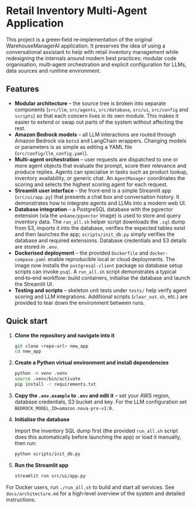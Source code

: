 # Retail Inventory Multi‑Agent Application

This project is a green‑field re‑implementation of the original WarehouseManagerAI
application.  It preserves the idea of using a conversational assistant to help
with retail inventory management while redesigning the internals around modern
best practices: modular code organisation, multi‑agent orchestration and
explicit configuration for LLMs, data sources and runtime environment.

## Features

- **Modular architecture** – the source tree is broken into separate
  components (`src/llm`, `src/agents`, `src/database`, `src/ui`, `src/config` and
  `scripts`) so that each concern lives in its own module.  This makes it
  easier to extend or swap out parts of the system without affecting the rest.
- **Amazon Bedrock models** – all LLM interactions are routed through
  Amazon Bedrock via `boto3` and LangChain wrappers.  Changing models or
  parameters is as simple as editing a YAML file (`src/config/llm_config.yaml`).
- **Multi‑agent orchestration** – user requests are dispatched to one or more
  agent objects that evaluate the prompt, score their relevance and produce
  replies.  Agents can specialise in tasks such as product lookup, inventory
  availability, or generic chat.  An `AgentManager` coordinates the scoring and
  selects the highest scoring agent for each request.
- **Streamlit user interface** – the front‑end is a simple Streamlit app
  (`src/ui/app.py`) that presents a chat box and conversation history.  It
  demonstrates how to integrate agents and LLMs into a modern web UI.
- **Database integration** – a PostgreSQL database with the pgvector extension (via the `ankane/pgvector` image) is
  used to store and query inventory data.  The `run_all.sh` helper script
  downloads the `.sql` dump from S3, imports it into the database, verifies the
  expected tables exist and then launches the app; `scripts/init_db.py` simply
  verifies the database and required extensions.  Database credentials and S3
  details are stored in `.env`.
- **Dockerised deployment** – the provided `Dockerfile` and
  `docker-compose.yaml` enable reproducible local or cloud deployments.  The
  image now installs the `postgresql-client` package so database setup scripts
  can invoke `psql`.  A `run_all.sh` script demonstrates a typical end‑to‑end
  workflow: build containers, initialise the database and launch the Streamlit
  UI.
- **Testing and scripts** – skeleton unit tests under `tests/` help verify
  agent scoring and LLM integrations.  Additional scripts (`clear_out.sh`,
  etc.) are provided to tear down the environment between runs.

## Quick start

1. **Clone the repository and navigate into it**

   ```sh
   git clone <repo-url> new_app
   cd new_app
   ```

2. **Create a Python virtual environment and install dependencies**

   ```sh
   python -m venv .venv
   source .venv/bin/activate
   pip install -r requirements.txt
   ```

3. **Copy the `.env.example` to `.env` and edit it** – set your AWS region, database credentials, S3 bucket and key.
   For the LLM configuration set `BEDROCK_MODEL_ID=amazon.nova-pro-v1:0`.

4. **Initialise the database**

   Import the inventory SQL dump first (the provided `run_all.sh` script does
   this automatically before launching the app) or load it manually, then run:

   ```sh
   python scripts/init_db.py
   ```

5. **Run the Streamlit app**

   ```sh
   streamlit run src/ui/app.py
   ```

For Docker users, run `./run_all.sh` to build and start all services.  See
`docs/architecture.md` for a high‑level overview of the system and detailed
instructions.
